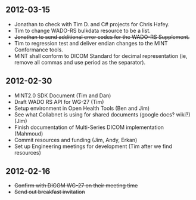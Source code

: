 ## 2012-03-15 ##

  * Jonathan to check with Tim D. and C# projects for Chris Hafey.
  * Tim to change WADO-RS bulkdata resource to be a list.
  * ~~Jonathan to send additional error codes for the WADO-RS Supplement.~~
  * Tim to regression test and deliver endian changes to the MINT Conformance tools.
  * MINT shall conform to DICOM Standard for decimal representation (ie, remove all commas and use period as the separator).

## 2012-02-30 ##

  * MINT2.0 SDK Document (Tim and Dan)
  * Draft WADO RS API for WG-27 (Tim)
  * Setup environment in Open Health Tools (Ben and Jim)
  * See what Collabnet is using for shared documents (google docs? wiki?) (Jim)
  * Finish documentation of Multi-Series DICOM implementation (Mahmoud)
  * Commit resources and funding (Jim, Andy, Erkan)
  * Set up Engineering meetings for development (Tim after we find resources)

## 2012-02-16 ##

  * ~~Confirm with DICOM WG-27 on their meeting time~~
  * ~~Send out breakfast invitation~~